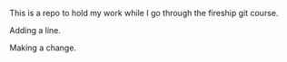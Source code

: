 This is a repo to hold my work while I go through the fireship git course.

Adding a line.

Making a change. 